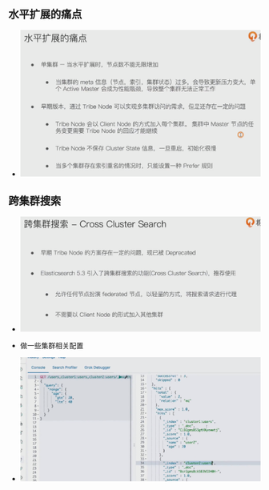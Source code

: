 ## 水平扩展的痛点

- ![image-20221105163423006](img/image-20221105163423006.png)

## 跨集群搜索

- ![image-20221105163446533](img/image-20221105163446533.png)

- 做一些集群相关配置
- ![image-20221105163847106](img/image-20221105163847106.png)